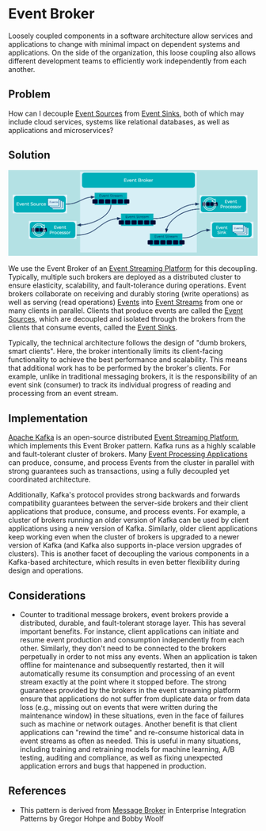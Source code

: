 # Event Broker
Loosely coupled components in a software architecture allow services and applications to change with minimal impact on dependent systems and applications. On the side of the organization, this loose coupling also allows different development teams to efficiently work independently from each another.

## Problem
How can I decouple [Event Sources](../event-source/event-source.md) from [Event Sinks](../event-sink/event-sink.md), both of which may include cloud services, systems like relational databases, as well as applications and microservices?

## Solution
![event-broker](../img/event-broker.png)

We use the Event Broker of an [Event Streaming Platform](../event-stream/event-streaming-platform.md) for this decoupling. Typically, multiple such brokers are deployed as a distributed cluster to ensure elasticity, scalability, and fault-tolerance during operations.  Event brokers collaborate on receiving and durably storing (write operations) as well as serving (read operations) [Events](../event/event.md) into [Event Streams](../event-stream/event-streams.md) from one or many clients in parallel. Clients that produce events are called the [Event Sources](../event-source/event-source.md), which are decoupled and isolated through the brokers from the clients that consume events, called the [Event Sinks](../event-sink/event-sink.md). 

Typically, the technical architecture follows the design of "dumb brokers, smart clients". Here, the broker intentionally limits its client-facing functionality to achieve the best performance and scalability. This means that additional work has to be performed by the broker's clients. For example, unlike in traditional messaging brokers, it is the responsibility of an event sink (consumer) to track its individual progress of reading and processing from an event stream.

## Implementation
[Apache Kafka](https://kafka.apache.org/) is an open-source distributed [Event Streaming Platform](../event-stream/event-streaming-platform.md), which implements this Event Broker pattern. Kafka runs as a highly scalable and fault-tolerant cluster of brokers. Many [Event Processing Applications](../event-processing/event-processing-application.md) can produce, consume, and process Events from the cluster in parallel with strong guarantees such as transactions, using a fully decoupled yet coordinated architecture.

Additionally, Kafka's protocol provides strong backwards and forwards compatibility guarantees between the server-side brokers and their client applications that produce, consume, and process events. For example, a cluster of brokers running an older version of Kafka can be used by client applications using a new version of Kafka. Similarly, older client applications keep working even when the cluster of brokers is upgraded to a newer version of Kafka (and Kafka also supports in-place version upgrades of clusters). This is another facet of decoupling the various components in a Kafka-based architecture, which results in even better flexibility during design and operations.

## Considerations
* Counter to traditional message brokers, event brokers provide a distributed, durable, and fault-tolerant storage layer. This has several important benefits. For instance, client applications can initiate and resume event production and consumption independently from each other. Similarly, they don't need to be connected to the brokers perpetually in order to not miss any events. When an application is taken offline for maintenance and subsequently restarted, then it will automatically resume its consumption and processing of an event stream exactly at the point where it stopped before. The strong guarantees provided by the brokers in the event streaming platform ensure that applications do not suffer from duplicate data or from data loss (e.g., missing out on events that were written during the maintenance window) in these situations, even in the face of failures such as machine or network outages. Another benefit is that client applications can "rewind the time" and re-consume historical data in event streams as often as needed. This is useful in many situations, including training and retraining models for machine learning, A/B testing, auditing and compliance, as well as fixing unexpected application errors and bugs that happened in production.

## References
* This pattern is derived from [Message Broker](https://www.enterpriseintegrationpatterns.com/patterns/messaging/MessageBroker.html) in Enterprise Integration Patterns by Gregor Hohpe and Bobby Woolf
